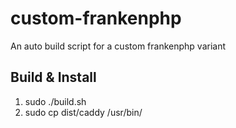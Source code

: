 # custom-frankenphp
An auto build script for a custom frankenphp variant

## Build & Install
1. sudo ./build.sh
2. sudo cp dist/caddy /usr/bin/
